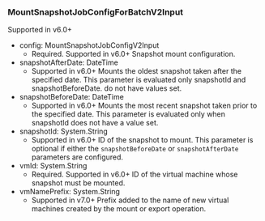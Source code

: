 ### MountSnapshotJobConfigForBatchV2Input
Supported in v6.0+

- config: MountSnapshotJobConfigV2Input
  - Required. Supported in v6.0+
Snapshot mount configuration.
- snapshotAfterDate: DateTime
  - Supported in v6.0+
Mounts the oldest snapshot taken after the specified date. This parameter is evaluated only snapshotId and snapshotBeforeDate. do not have values set.
- snapshotBeforeDate: DateTime
  - Supported in v6.0+
Mounts the most recent snapshot taken prior to the specified date. This parameter is evaluated only when snapshotId does not have a value set.
- snapshotId: System.String
  - Supported in v6.0+
ID of the snapshot to mount. This parameter is optional if either the `snapshotBeforeDate` or `snapshotAfterDate` parameters are configured.
- vmId: System.String
  - Required. Supported in v6.0+
ID of the virtual machine whose snapshot must be mounted.
- vmNamePrefix: System.String
  - Supported in v7.0+
Prefix added to the name of new virtual machines created by the mount or export operation.
